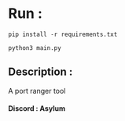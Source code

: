 # Run : 

```
pip install -r requirements.txt
```
```
python3 main.py
```
## Description :
A port ranger tool

#### Discord : Asylum
